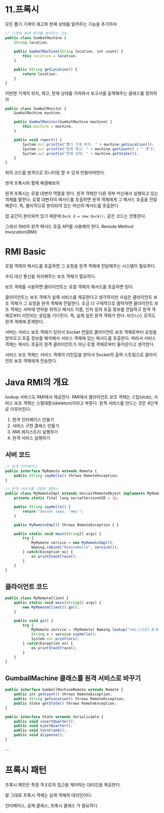 # 11.프록시

모든 뽑기 기계의 재고와 현재 상태를 알려주는 기능을 추가하자

```jsx
// 기계의 현재 위치를 알려주는 기능
public class GumbalMachine {
	String location;
	
	public GumbalMachine(String location, int count) {
		this.location = location;
	}

	public String getLocation() {
		return location;
	}
}
```

이번엔 기계의 위치, 재고, 현재 상태를 가져와서 보고서를 출력해주는 클래스를 정의하자

```jsx
public class GumbalMonitor {
	GumbalMachine machine;

	public GumbalMonitor(GumbalMachine machine) {
		this.machine = machine;
	}

	public void report() {
		System.out.println("뽑기 기계 위치: " + machine.getLocation());
		System.out.println("현재 재고: " + machine.getCount() + " 개");
		System.out.println("현재 상태: " + machine.getState());
	}
}
```

위의 코드를 원격으로 모니터링 할 수 있게 만들어야한다.

원격 프록시와 함께 해결해보자

원격 프록시는 로컬 대변자 역할을 한다. 원격 객체란 다른 외부 머신에서 실행되고 있는 객체를 말한다. 로컬 대변자의 메서드를 호출하면 원격 객체에게 그 메서드 호출을 전달해준다. 즉, 물리적으로 분리되어 있는 머신의 메서드를 호출한다.

힙 공간이 분리되어 있기 때문에 `Duck d = new Duck();` 같은 코드는 안통한다.

그래서 자바의 원격 메서드 호출 API를 사용해야 한다. Remote Method Invocation(RMI)

# RMI Basic

로컬 객체의 메서드를 호출하면 그 요청을 원격 객체에 전달해주는 시스템이 필요하다.

우리 대신 통신을 처리해주는 보조 객체가 필요하다.

보조 객체를 사용하면 클라이언트는 로컬 객체의 메서드를 호출하면 된다.

클라이언트는 보조 객체가 실제 서비스를 제공한다고 생각하지만 사실은 클라이언트 보조 객체가 그 요청을 원격 객체에 전달한다. 조금 더 구체적으로 말하자면 클라이언트 보조 객체는 서버에 연락을 취하고 메서드 이름, 인자 등의 호출 정보를 전달하고 원격 객체로부터 리턴되는 응답을 기다린다. 즉, 실제 일은 원격 객체가 한다. 비즈니스 로직도 원격 객체에 존재한다.

서버는 서비스 보조 객체가 있어서 Socket 연결로 클라이언트 보조 객체로부터 요청을 받아오고 호출 정보를 해석해서 서비스 객체에 있는 메서드를 호출한다. 따라서 서비스 객체는 메서드 호출이 원격 클라이언트가 아닌 로컬 객체로부터 들어온다고 생각한다.

서비스 보조 객체는 서비스 객체의 리턴값을 받아서 Socket의 출력 스트림으로 클라이언트 보조 객체에게 전송한다.

# Java RMI의 개요

lookup 서비스도 RMI에서 제공한다. RMI에서 클라이언트 보조 객체는 스텁(stub), 서비스 보조 객체는 스켈레톤(skeleton)이라고 부른다. 원격 서비스를 만드는 것은 4단계로 이루어진다.

1. 원격 인터페이스 만들기
2. 서비스 구현 클래스 만들기
3. RMI 레지스트리 실행하기
4. 원격 서비스 실행하기

## 서버 코드

```jsx
// 원격 인터페이스
public interface MyRemote extends Remote {
	public String sayHello() throws RemoteException;
}

// 원격 서비스를 구현한 클래스
public class MyRemoteImpl extends UnicastRemoteObject implements MyRemote {
	private static final long serialVersionUID = 1L;

	public String sayHello() {
		return "Server says, 'Hey'";
	}

	public MyRemoteImpl() throws RemoteException { }

	public static void main(String[] args) {
		try {
			MyRemote service = new MyRemoteImpl();
			Naming.rebind("RemoteHello", service());
		} catch(Exception ex) {
			ex.printStackTrace();
		}
	}
}
```

## 클라이언트 코드

```jsx
public class MyRemoteClient {
	public static void main(String[] args) {
		new MyRemoteClient().go();
	}

	public void go() {
		try {
			MyRemote service = (MyRemote) Naming.lookup("rmi://127.0.0.1/RemoteHello");
			String s = service.sayHello();
			System.out.println(s);
		} catch(Exception ex) {
			ex.printStackTrace();
		}
	}
}
```

## GumballMachine 클래스를 원격 서비스로 바꾸기

```jsx
public interface GumballMachineRemote extends Remote {
	public int getCount() throws RemoteException;
	public String getLocation() throws RemoteException;
	public State getState() throws RemoteException;
}
```

```jsx
public interface State extends Serializable {
	public void insertQuarter();
	public void ejectQuarter();
	public void turnCrank();
	public void dispense();
}
```

…

# 프록시 패턴

프록시 패턴은 특정 객ㅔ로의 접근을 제어하는 대리인을 제공한다.

말 그대로 프록시 객체는 실제 객체의 대리인이다.

인터페이스, 실제 클래스, 프록시 클래스 가 필요하다.